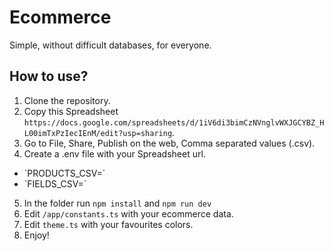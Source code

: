 # Ecommerce
Simple, without difficult databases, for everyone.

## How to use?
1. Clone the repository.
2. Copy this Spreadsheet `https://docs.google.com/spreadsheets/d/1iV6di3bimCzNVnglvWXJGCYBZ_HL00imTxPzIecIEnM/edit?usp=sharing`.
3. Go to File, Share, Publish on the web, Comma separated values (.csv).
4. Create a .env file with your Spreadsheet url.
<ul>
    <li> `PRODUCTS_CSV=` </li>
    <li> `FIELDS_CSV=` </li>
</ul>

5. In the folder run `npm install` and `npm run dev`
6. Edit `/app/constants.ts` with your ecommerce data.
7. Edit `theme.ts` with your favourites colors.
8. Enjoy!